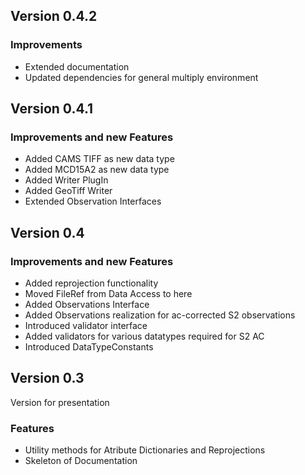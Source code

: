 ## Version 0.4.2

### Improvements
* Extended documentation
* Updated dependencies for general multiply environment

## Version 0.4.1

### Improvements and new Features
* Added CAMS TIFF as new data type
* Added MCD15A2 as new data type
* Added Writer PlugIn
* Added GeoTiff Writer
* Extended Observation Interfaces


## Version 0.4

### Improvements and new Features
* Added reprojection functionality
* Moved FileRef from Data Access to here
* Added Observations Interface
* Added Observations realization for ac-corrected S2 observations
* Introduced validator interface
* Added validators for various datatypes required for S2 AC
* Introduced DataTypeConstants


## Version 0.3

Version for presentation

### Features
* Utility methods for Atribute Dictionaries and Reprojections
* Skeleton of Documentation